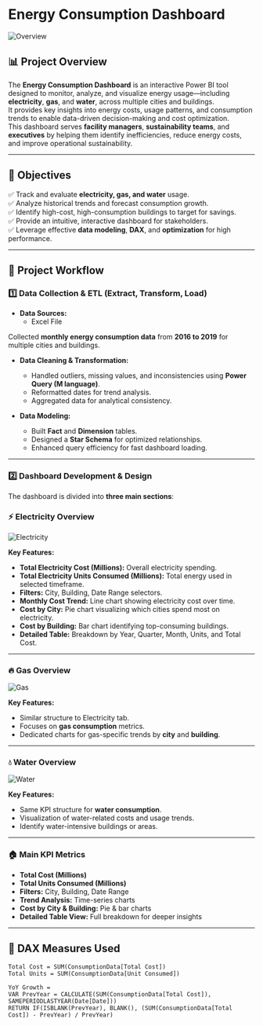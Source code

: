 # Energy Consumption Dashboard
![Overview](https://github.com/user-attachments/assets/c7f6b8ae-8e20-443a-963e-7e8715f3f70f)

## 📊 Project Overview
The **Energy Consumption Dashboard** is an interactive Power BI tool designed to monitor, analyze, and visualize energy usage—including **electricity**, **gas**, and **water**, across multiple cities and buildings.  
It provides key insights into energy costs, usage patterns, and consumption trends to enable data-driven decision-making and cost optimization.  
This dashboard serves **facility managers**, **sustainability teams**, and **executives** by helping them identify inefficiencies, reduce energy costs, and improve operational sustainability.

---

## 🎯 Objectives

✅ Track and evaluate **electricity, gas, and water** usage.  
✅ Analyze historical trends and forecast consumption growth.  
✅ Identify high-cost, high-consumption buildings to target for savings.  
✅ Provide an intuitive, interactive dashboard for stakeholders.  
✅ Leverage effective **data modeling**, **DAX**, and **optimization** for high performance.

---

## 🚀 Project Workflow

### 1️⃣ Data Collection & ETL (Extract, Transform, Load)

- **Data Sources:**  
  - Excel File

Collected **monthly energy consumption data** from **2016 to 2019** for multiple cities and buildings.

- **Data Cleaning & Transformation:**  
  - Handled outliers, missing values, and inconsistencies using **Power Query (M language)**.  
  - Reformatted dates for trend analysis.  
  - Aggregated data for analytical consistency.

- **Data Modeling:**  
  - Built **Fact** and **Dimension** tables.  
  - Designed a **Star Schema** for optimized relationships.  
  - Enhanced query efficiency for fast dashboard loading.

---

### 2️⃣ Dashboard Development & Design

The dashboard is divided into **three main sections**:

### ⚡ Electricity Overview
![Electricity](https://github.com/user-attachments/assets/2b4dde00-5d43-43aa-bd89-2128bdeccbd4)

**Key Features:**
- **Total Electricity Cost (Millions):** Overall electricity spending.
- **Total Electricity Units Consumed (Millions):** Total energy used in selected timeframe.
- **Filters:** City, Building, Date Range selectors.
- **Monthly Cost Trend:** Line chart showing electricity cost over time.
- **Cost by City:** Pie chart visualizing which cities spend most on electricity.
- **Cost by Building:** Bar chart identifying top-consuming buildings.
- **Detailed Table:** Breakdown by Year, Quarter, Month, Units, and Total Cost.

---

### 🔥 Gas Overview
![Gas](https://github.com/user-attachments/assets/c4b4d4a7-1315-4c31-89e3-4c688a8d1f8f)

**Key Features:**
- Similar structure to Electricity tab.
- Focuses on **gas consumption** metrics.
- Dedicated charts for gas-specific trends by **city** and **building**.

---

### 💧 Water Overview
![Water](https://github.com/user-attachments/assets/20619830-dac2-4930-8ab5-796117609fc0)

**Key Features:**
- Same KPI structure for **water consumption**.
- Visualization of water-related costs and usage trends.
- Identify water-intensive buildings or areas.

---

### 🏠 Main KPI Metrics

- **Total Cost (Millions)**
- **Total Units Consumed (Millions)**
- **Filters:** City, Building, Date Range
- **Trend Analysis:** Time-series charts
- **Cost by City & Building:** Pie & bar charts
- **Detailed Table View:** Full breakdown for deeper insights

---

## 📝 DAX Measures Used

```DAX
Total Cost = SUM(ConsumptionData[Total Cost])
Total Units = SUM(ConsumptionData[Unit Consumed])

YoY Growth = 
VAR PrevYear = CALCULATE(SUM(ConsumptionData[Total Cost]), SAMEPERIODLASTYEAR(Date[Date]))
RETURN IF(ISBLANK(PrevYear), BLANK(), (SUM(ConsumptionData[Total Cost]) - PrevYear) / PrevYear)
